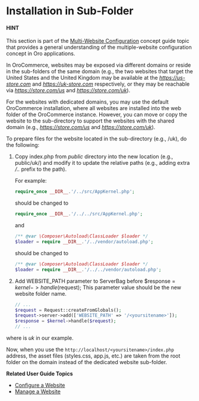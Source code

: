 <a id="system-websites-prepare-to-host-a-website-in-the-domain-sub-folder"></a>

# Installation in Sub-Folder

#### HINT
This section is part of the [Multi-Website Configuration](../../user/concept-guides/websites/index.md#website-management-concept-guide) concept guide topic that provides a general understanding of the multiple-website configuration concept in Oro applications.

In OroCommerce, websites may be exposed via different domains or reside in the sub-folders of the same domain (e.g., the two websites that target the United States and the United Kingdom may be available at the *https://us-store.com* and *https://uk-store.com* respectively, or they may be reachable via *https://store.com/us* and *https://store.com/uk*).

For the websites with dedicated domains, you may use the default OroCommerce installation, where all websites are installed into the web folder of the OroCommerce instance. However, you can move or copy the website to the sub-directory to support the websites with the shared domain (e.g., *https://store.com/us* and *https://store.com/uk*).

To prepare files for the website located in the sub-directory (e.g., /uk), do the following:

1. Copy index.php from *public* directory into the new location (e.g., public/uk/) and modify it to update the relative paths (e.g., adding extra  */..* prefix to the path).

   For example:
   ```php
   require_once __DIR__.'/../src/AppKernel.php';
   ```

   should be changed to
   ```php
   require_once __DIR__.'/../../src/AppKernel.php';
   ```

   and
   ```php
   /** @var \Composer\Autoload\ClassLoader $loader */
   $loader = require __DIR__.'/../vendor/autoload.php';
   ```

   should be changed to
   ```php
   /** @var \Composer\Autoload\ClassLoader $loader */
   $loader = require __DIR__.'/../../vendor/autoload.php';
   ```
2. Add WEBSITE_PATH parameter to ServerBag before $response = $kernel->handle($request); This parameter value should be the new website folder name.
   ```php
   // ...
   $request = Request::createFromGlobals();
   $request->server->add(['WEBSITE_PATH' => '/<yoursitename>']);
   $response = $kernel->handle($request);
   // ...
   ```

where <yoursitename> is *uk* in our example.

Now, when you use the `http://localhost/<yoursitename>/index.php` address, the asset files (styles.css, app.js, etc.) are taken from the root folder on the domain instead of the dedicated website sub-folder.

**Related User Guide Topics**

* [Configure a Website](../../user/back-office/system/websites/web-configuration/index.md#user-guide-system-websites-configure-website)
* [Manage a Website](../../user/back-office/system/websites/manage.md#user-guide-system-websites-manage-websites)
